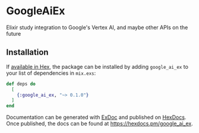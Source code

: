 # GoogleAiEx

Elixir study integration to Google's Vertex AI, and maybe other APIs on the future

## Installation

If [available in Hex](https://hex.pm/docs/publish), the package can be installed
by adding `google_ai_ex` to your list of dependencies in `mix.exs`:

```elixir
def deps do
  [
    {:google_ai_ex, "~> 0.1.0"}
  ]
end
```

Documentation can be generated with [ExDoc](https://github.com/elixir-lang/ex_doc)
and published on [HexDocs](https://hexdocs.pm). Once published, the docs can
be found at <https://hexdocs.pm/google_ai_ex>.
